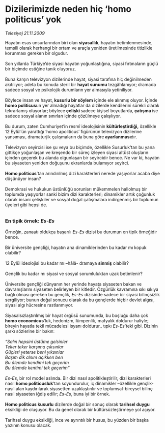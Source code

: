 # Dizilerimizde neden hiç ‘homo politicus’ yok

*Telesiyej 21.11.2009*

<div class="taraf_structure_2col_1zq">
<div class="margen_n">



 <p>Hayatın esas unsurlarından biri olan <b>siyasallık</b>, hayatın betimlenmesinde, temsili olarak herhangi bir ortam ve araçla yeniden üretilmesinde titizlikle korunması gereken bir olgudur. <br/><br/>Son yıllarda Türkiye’de siyasi hayatın yoğunlaştığına, siyasi fırtınaların güçlü bir biçimde estiğine tanık oluyoruz. <br/><br/>Buna karşın televizyon dizilerinde hayat, siyasi tarafına hiç değinilmeden akıtılıyor; adeta bu konuda steril bir <b>hayat sunumu</b> tezgâhlanıyor; dramada sadece sosyal ve psikolojik durumların yer almasıyla yetiniliyor. <br/><br/>Böylece insan ve hayat, <b>kusurlu bir söylem</b> içinde ele alınmış oluyor. İçinde<b> homo politicus</b>un yer almadığı hayatlar da dizilerde kendilerini sürekli olarak tekrarlamış oluyorlar; böylece<b> çelişki </b>sadece kişisel boyutlarda, <b>çatışma </b>ise sadece sosyal alanın sınırları içinde çözülmeye çalışılıyor. <br/><br/>Bu durum, zaten Cumhuriyet’in resmî ideolojisinin <b>kültürleştirdiği,</b> özellikle 12 Eylül’ün yarattığı ‘homo apoliticus’ figürünün televizyon dizilerine yansıması, dramaturjik çalışmaların da buna göre<b> ayarlanması</b>dır. <br/><br/>Televizyon seyircisi ise şu veya bu biçimde, özellikle Susurluk’tan bu yana gittikçe yoğunlaşan ve kreşendo bir süreç izleyen siyasi altüst oluşların içinden geçerek bu alanda olgunlaşan bir seyircidir bence. Ne var ki, hayatın bu siyaseten yeniden doğuşunu ekranlarda bulamıyor seyirci. <b><br/><br/>Homo politicus</b>’tan arındırılmış dizi karakterleri nerede yaşıyorlar acaba diye düşünüyor insan? <br/><br/>Demokrasi ve hukukun üstünlüğü sorunları mükemmelen hallolmuş bir toplumda yaşıyorlar sanki bizim dizi karakterleri; dinamikler artık çoğunluk olarak insani çelişkiler ve sosyal doğal çatışmalara indirgenmiş bir toplumun üyeleri gibi hepsi de.<b> <br/><br/><br/><font size="3">En tipik örnek: <i>Es-Es</i></font></b> <br/><br/>Örneğin, zanaatı oldukça başarılı <i>Es-Es</i> dizisi bu durumun en tipik örneğidir bence. <br/><br/>Bir üniversite gençliği, hayatın ana dinamiklerinden bu kadar mı kopuk olabilir? <br/><br/>12 Eylül ideolojisi bu kadar mı –hâlâ- dramaya <b>sinmiş</b> olabilir? <br/><br/>Gençlik bu kadar mı siyasi ve sosyal sorumluluktan uzak betimlenir? <br/><br/>Üniversite gençliği dünyanın her yerinde hayata siyaseten bakan ve davranışlarını siyaseten belirleyen bir kitledir. Özgürlük kavramına sıkı sıkıya bağlı olması gereken bu gençlik<i>, Es-Es</i> dizisinde sadece bir siyasi bilinçsizlik sergiliyor; bunun doğal sonucu olarak da bu gençlerde hiçbir devlet algısı, siyasi algı hücresine rastlanmıyor. <br/><br/>Siyasalsızlaştırılmış bir hayat örgüsü sunumunda, bu boşluğu daha çok <b>homo economicus</b>’luk, hedonizm, lümpenlik, mafyalık<i> </i>doldurur haliyle; bireyin hayatla tekil mücadelesi isyanı doldurur.. tıpkı <i>Es-Es</i>’teki gibi. Dizinin şarkı sözlerine bir bakın:<i> <br/><br/>“Salın hepsini üstüme gelsinler <br/>Teker teker karşıma çıksınlar <br/>Güçleri yeterse beni yıksınlar <br/>Başım dik alnım açıkken ben <br/>Bu âlemde kendimi tek geçerim <br/>Bu âlemde kentimi tek geçerim” <br/><br/>Es-Es</i>, bir rol model aslında. Bir dizi nasıl apolitikleştirilir, dizi karakterleri nasıl <b>homo politicusluk</b>’tan soyundurulur, iç dinamikler –özellikle gençlik- nasıl alan kaydırılarak siyasetten uzaklaştırılır ve toplumsal-bireysel bilinç nasıl siyaseten iğdiş edilir; <i>Es-Es</i>, buna iyi bir örnek. <b><br/><br/>Homo politicus kusurlu</b> dizilerde doğal bir sonuç olarak <b>tarihsel duygu</b> eksikliği de oluşuyor. Bu da genel olarak bir kültürsüzleştirmeye yol açıyor. <br/><br/>Tarihsel duygu eksikliği, ince ve ayrıntılı bir husus, bu yüzden bir başka yazının konusu olacak.</p>
<br/>
<br/>
<br/>



<br/>


<div id="taraf_not">
</div>

</div>


</div>
